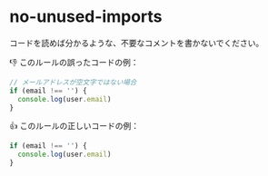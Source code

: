 # no-unused-imports

コードを読めば分かるような、不要なコメントを書かないでください。

:thumbsdown: このルールの誤ったコードの例：

```ts
// メールアドレスが空文字ではない場合
if (email !== '') {
  console.log(user.email)
}
```

:thumbsup: このルールの正しいコードの例：

```ts
if (email !== '') {
  console.log(user.email)
}
```
